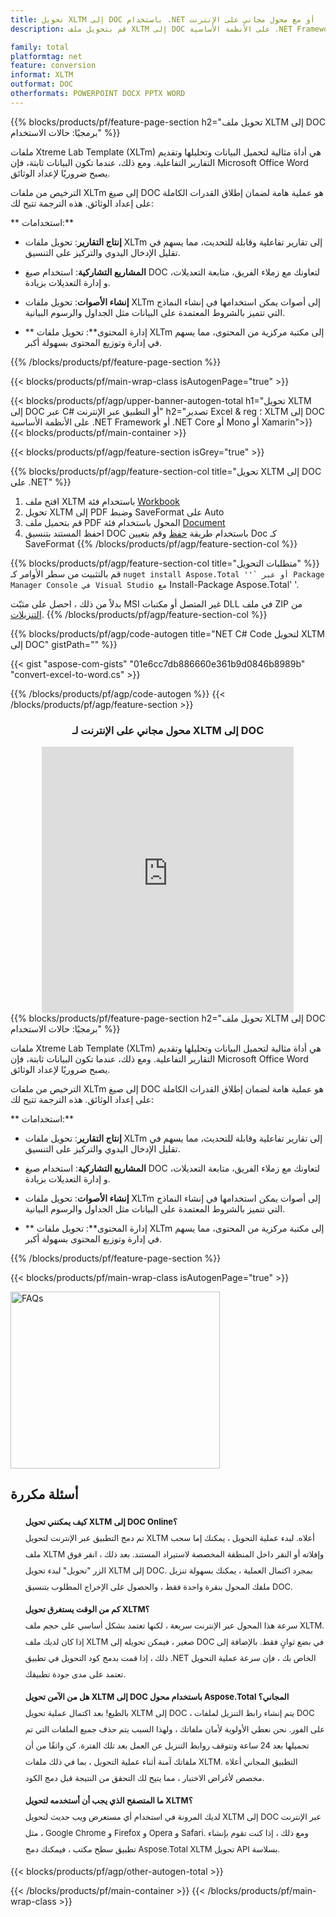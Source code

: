 ```yaml
---
title: تحويل XLTM إلى DOC باستخدام .NET أو مع محول مجاني على الإنترنت
description: قم بتحويل ملف XLTM إلى DOC على الأنظمة الأساسية .NET Framework أو .NET Core أو Mono أو Xamarin أو عبر الإنترنت. اختبر محول XLTM إلى DOC على الإنترنت مجانًا بسرعة قبل دمج الكود.

family: total
platformtag: net
feature: conversion
informat: XLTM
outformat: DOC
otherformats: POWERPOINT DOCX PPTX WORD
---
```


{{% blocks/products/pf/feature-page-section  h2="تحويل ملف XLTM إلى DOC برمجيًا: حالات الاستخدام" %}}
ملفات Xtreme Lab Template (XLTm) هي أداة مثالية لتحميل البيانات وتحليلها وتقديم التقارير التفاعلية. ومع ذلك، عندما تكون البيانات ثابتة، فإن Microsoft Office Word يصبح ضروريًا لإعداد الوثائق.

الترخيص من ملفات XLTm إلى صيغ DOC هو عملية هامة لضمان إطلاق القدرات الكاملة على إعداد الوثائق. هذه الترجمة تتيح لك:

** استخدامات:**

*   **إنتاج التقارير**: تحويل ملفات XLTm إلى تقارير تفاعلية وقابلة للتحديث، مما يسهم في تقليل الإدخال اليدوي والتركيز على التنسيق.
*   **المشاريع التشاركية**: استخدام صيغ DOC لتعاونك مع زملاء الفريق، متابعة التعديلات، و إدارة التعديلات بزيادة.

*   **إنشاء الأصوات**: تحويل ملفات XLTm إلى أصوات يمكن استخدامها في إنشاء النماذج التي تتميز بالشروط المعتمدة على البيانات مثل الجداول والرسوم البيانية.

*   ** إدارة المحتوى**: تحويل ملفات XLTm إلى مكتبة مركزية من المحتوى، مما يسهم في إدارة وتوزيع المحتوى بسهولة أكبر.
{{% /blocks/products/pf/feature-page-section %}}
{{< blocks/products/pf/main-wrap-class isAutogenPage="true" >}}

{{< blocks/products/pf/agp/upper-banner-autogen-total h1="تحويل XLTM إلى DOC عبر C# أو التطبيق عبر الإنترنت" h2="تصدير Excel & reg ؛ XLTM إلى DOC على الأنظمة الأساسية .NET Framework أو .NET Core أو Mono أو Xamarin">}}
{{< blocks/products/pf/main-container >}}

{{< blocks/products/pf/agp/feature-section isGrey="true" >}}

{{% blocks/products/pf/agp/feature-section-col title="تحويل XLTM إلى DOC على .NET" %}}
1. افتح ملف XLTM باستخدام فئة [Workbook](https://apireference.aspose.com/cells/net/aspose.cells/workbook)
2. تحويل XLTM إلى PDF وضبط SaveFormat على Auto
3. قم بتحميل ملف PDF المحول باستخدام فئة [Document](https://apireference.aspose.com/pdf/net/aspose.pdf/document)
4. احفظ المستند بتنسيق DOC باستخدام طريقة [حفظ](https://apireference.aspose.com/pdf/net/aspose.pdf.document/save/methods/5) وقم بتعيين Doc كـ SaveFormat
{{% /blocks/products/pf/agp/feature-section-col %}}

{{% blocks/products/pf/agp/feature-section-col title="متطلبات التحويل" %}}
قم بالتثبيت من سطر الأوامر كـ `` nuget install Aspose.Total ''` أو عبر Package Manager Console في Visual Studio مع `` Install-Package Aspose.Total' '.

بدلاً من ذلك ، احصل على مثبّت MSI غير المتصل أو مكتبات DLL في ملف ZIP من [التنزيلات](https://releases.aspose.com/total/net).
{{% /blocks/products/pf/agp/feature-section-col %}}

{{% blocks/products/pf/agp/code-autogen title="NET C# Code لتحويل XLTM إلى DOC" gistPath="" %}}
{{< gist "aspose-com-gists" "01e6cc7db886660e361b9d0846b8989b" "convert-excel-to-word.cs" >}}
{{% /blocks/products/pf/agp/code-autogen %}}
{{< /blocks/products/pf/agp/feature-section >}}

<div class="container-fluid agp-content bg-white aboutfile box-1 vh100 section nopbtm">
<div class=container>
<div class=row>
<div class="demobox tc col-md-12 padding-0" align="center">

<h3>محول مجاني على الإنترنت لـ XLTM إلى DOC</h3>

<iframe title="doc to xltm" style="border: none; height: 426px;" scrolling="no" src="https://total-conversion-app-65z5r2lp.k8s.dynabic.com/?to=doc&from=xltm" id="child-iframe" width="80%"></iframe>

</div></div>
</div></div>
{{% blocks/products/pf/feature-page-section  h2="تحويل ملف XLTM إلى DOC برمجيًا: حالات الاستخدام" %}}
ملفات Xtreme Lab Template (XLTm) هي أداة مثالية لتحميل البيانات وتحليلها وتقديم التقارير التفاعلية. ومع ذلك، عندما تكون البيانات ثابتة، فإن Microsoft Office Word يصبح ضروريًا لإعداد الوثائق.

الترخيص من ملفات XLTm إلى صيغ DOC هو عملية هامة لضمان إطلاق القدرات الكاملة على إعداد الوثائق. هذه الترجمة تتيح لك:

** استخدامات:**

*   **إنتاج التقارير**: تحويل ملفات XLTm إلى تقارير تفاعلية وقابلة للتحديث، مما يسهم في تقليل الإدخال اليدوي والتركيز على التنسيق.
*   **المشاريع التشاركية**: استخدام صيغ DOC لتعاونك مع زملاء الفريق، متابعة التعديلات، و إدارة التعديلات بزيادة.

*   **إنشاء الأصوات**: تحويل ملفات XLTm إلى أصوات يمكن استخدامها في إنشاء النماذج التي تتميز بالشروط المعتمدة على البيانات مثل الجداول والرسوم البيانية.

*   ** إدارة المحتوى**: تحويل ملفات XLTm إلى مكتبة مركزية من المحتوى، مما يسهم في إدارة وتوزيع المحتوى بسهولة أكبر.
{{% /blocks/products/pf/feature-page-section %}}
{{< blocks/products/pf/main-wrap-class isAutogenPage="true" >}}

<style>.howtolist li{margin-right: 0!important;line-height: 26px;position: relative;margin-bottom: 10px;font-size: 13px;list-style-type: none;}</style>
<div class="col-md-12 tl bg-gray-dark howtolist section">
  <a class="anchor" name="faqpage"></a>
  <div class="container tl dflex" itemscope="" itemtype="https://schema.org/FAQPage">
      <div class="col-md-4 howtosectiongfx">
          <img class="social-panel-hide-on-mobile" src="https://www.groupdocs.cloud/templates/brand/images/groupdocs/conversion/groupdocs_conversion-brand.png" alt="FAQs" width="335" height="283">
      </div>
      <div class="howtosection col-md-8">
          <div>
              <h2>أسئلة مكررة</h2>
              <ul>
                  <li itemscope="" itemprop="mainEntity" itemtype="https://schema.org/Question">
                      <div>
                          <span itemprop="name"><b>كيف يمكنني تحويل XLTM إلى DOC Online؟</b></span>
                      </div>
                      <div itemscope="" itemprop="acceptedAnswer" itemtype="https://schema.org/Answer">
                          <span itemprop="text">تم دمج التطبيق عبر الإنترنت لتحويل XLTM أعلاه. لبدء عملية التحويل ، يمكنك إما سحب ملف XLTM وإفلاته أو النقر داخل المنطقة المخصصة لاستيراد المستند. بعد ذلك ، انقر فوق الزر "تحويل" لبدء تحويل XLTM إلى DOC. بمجرد اكتمال العملية ، يمكنك بسهولة تنزيل ملفك المحول بنقرة واحدة فقط ، والحصول على الإخراج المطلوب بتنسيق DOC.</span>
                      </div>
                  </li>
                  <li itemscope="" itemprop="mainEntity" itemtype="https://schema.org/Question">
                      <div>
                          <span itemprop="name"><b>كم من الوقت يستغرق تحويل XLTM؟</b></span>
                      </div>
                      <div itemscope="" itemprop="acceptedAnswer" itemtype="https://schema.org/Answer">
                          <span itemprop="text">سرعة هذا المحول عبر الإنترنت سريعة ، لكنها تعتمد بشكل أساسي على حجم ملف XLTM. إذا كان لديك ملف XLTM صغير ، فيمكن تحويله إلى DOC في بضع ثوانٍ فقط. بالإضافة إلى ذلك ، إذا قمت بدمج كود التحويل في تطبيق .NET الخاص بك ، فإن سرعة عملية التحويل تعتمد على مدى جودة تطبيقك.</span>
                      </div>
                  </li>
                  <li itemscope="" itemprop="mainEntity" itemtype="https://schema.org/Question">
                      <div>
                          <span itemprop="name"><b>هل من الآمن تحويل XLTM إلى DOC باستخدام محول Aspose.Total المجاني؟</b></span>
                      </div>
                      <div itemscope="" itemprop="acceptedAnswer" itemtype="https://schema.org/Answer">
                          <span itemprop="text">بالطبع! بعد اكتمال عملية تحويل XLTM إلى DOC ، يتم إنشاء رابط التنزيل لملفات DOC على الفور. نحن نعطي الأولوية لأمان ملفاتك ، ولهذا السبب يتم حذف جميع الملفات التي تم تحميلها بعد 24 ساعة وتتوقف روابط التنزيل عن العمل بعد تلك الفترة. كن واثقًا من أن ملفاتك آمنة أثناء عملية التحويل ، بما في ذلك ملفات XLTM. التطبيق المجاني أعلاه مخصص لأغراض الاختبار ، مما يتيح لك التحقق من النتيجة قبل دمج الكود.</span>
                      </div>
                  </li>                 
                  <li itemscope="" itemprop="mainEntity" itemtype="https://schema.org/Question">
                      <div>
                          <span itemprop="name"><b>ما المتصفح الذي يجب أن أستخدمه لتحويل XLTM؟</b></span>
                      </div>
                      <div itemscope="" itemprop="acceptedAnswer" itemtype="https://schema.org/Answer">
                          <span itemprop="text">لديك المرونة في استخدام أي مستعرض ويب حديث لتحويل XLTM إلى DOC عبر الإنترنت ، مثل Google Chrome و Firefox و Opera و Safari. ومع ذلك ، إذا كنت تقوم بإنشاء تطبيق سطح مكتب ، فيمكنك دمج Aspose.Total XLTM تحويل API بسلاسة.</span>
                      </div>
                  </li>
              </ul>
          </div>
      </div>
  </div>
{{< blocks/products/pf/agp/other-autogen-total >}}

{{< /blocks/products/pf/main-container >}}
{{< /blocks/products/pf/main-wrap-class >}}